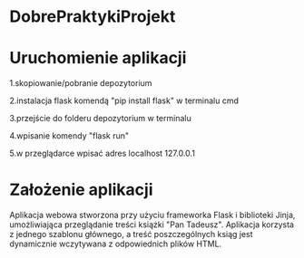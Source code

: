 # DobrePraktykiProjekt

# Uruchomienie aplikacji
1.skopiowanie/pobranie depozytorium 

2.instalacja flask komendą "pip install flask" w terminalu cmd

3.przejście do folderu depozytorium w terminalu

4.wpisanie komendy "flask run"

5.w przeglądarce wpisać adres localhost 127.0.0.1
# Założenie aplikacji
Aplikacja webowa stworzona przy użyciu frameworka Flask i biblioteki Jinja, umożliwiająca przeglądanie treści książki "Pan Tadeusz". Aplikacja korzysta z jednego szablonu głównego, a treść poszczególnych ksiąg jest dynamicznie wczytywana z odpowiednich plików HTML.
